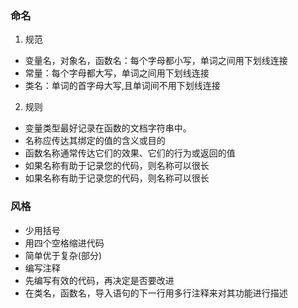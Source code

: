 ### 命名
 1. 规范
- 变量名，对象名，函数名：每个字母都小写，单词之间用下划线连接
- 常量：每个字母都大写，单词之间用下划线连接
- 类名：单词的首字母大写,且单词间不用下划线连接

2. 规则
- 变量类型最好记录在函数的文档字符串中。
- 名称应传达其绑定的值的含义或目的
- 函数名称通常传达它们的效果、它们的行为或返回的值
- 如果名称有助于记录您的代码，则名称可以很长
- 如果名称有助于记录您的代码，则名称可以很长


### 风格
- 少用括号
- 用四个空格缩进代码
- 简单优于复杂(部分)
- 编写注释
- 先编写有效的代码，再决定是否要改进
- 在类名，函数名，导入语句的下一行用多行注释来对其功能进行描述
